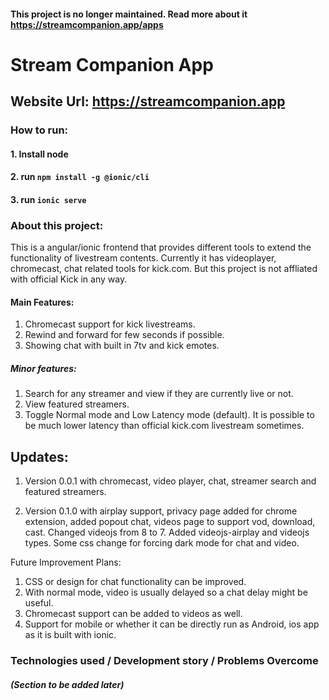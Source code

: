 #### This project is no longer maintained. Read more about it https://streamcompanion.app/apps
# Stream Companion App
## Website Url: https://streamcompanion.app

### How to run:
#### 1. Install node
#### 2. run `npm install -g @ionic/cli`
#### 3. run `ionic serve`

### About this project:
This is a angular/ionic frontend that provides different tools to extend the functionality of livestream contents. Currently it has videoplayer, chromecast, chat related tools for kick.com. But this project is not affliated with official Kick in any way.

#### Main Features:
1. Chromecast support for kick livestreams.
2. Rewind and forward for few seconds if possible.
3. Showing chat with built in 7tv and kick emotes.

##### Minor features:
1. Search for any streamer and view if they are currently live or not.
2.  View featured streamers.
3.  Toggle Normal mode and Low Latency mode (default). It is possible to be much lower latency than official kick.com livestream sometimes.

## Updates:
1. Version 0.0.1 with chromecast, video player, chat, streamer search and featured streamers.

2. Version 0.1.0 with airplay support, privacy page added for chrome extension, added popout chat, videos page to support vod, download, cast.
Changed videojs from 8 to 7. Added videojs-airplay and videojs types.
Some css change for forcing dark mode for chat and video.

Future Improvement Plans:
1. CSS or design for chat functionality can be improved.
2. With normal mode, video is usually delayed so a chat delay might be useful.
3. Chromecast support can be added to videos as well. 
4. Support for mobile or whether it can be directly run as Android, ios app as it is built with ionic.

### Technologies used / Development story / Problems Overcome
##### (Section to be added later)
